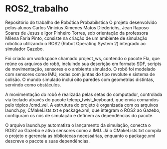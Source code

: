 # ROS2_trabalho
Repositório do trabalho de Robótica Probabilística 
O projeto desenvolvido pelos alunos Carlos Vinicius Ximenes Matos Diederichs, Jean Raposo Soares de Jesus e Igor Pinheiro Torres, sob orientação da professora Milena Faria Pinto, consiste na criação de um ambiente de simulação robótica utilizando o ROS2 (Robot Operating System 2) integrado ao simulador Gazebo.

Foi criado um workspace chamado project_ws, contendo o pacote Fla, que reúne os arquivos do robô, incluindo sua descrição em formato SDF, scripts de movimentação, sensores e o ambiente simulado. O robô foi modelado com sensores como IMU, rodas com juntas do tipo revolute e sistema de colisão. O mundo simulado inclui oito paredes com geometrias distintas, servindo como obstáculos.

A movimentação do robô é realizada pelas setas do computador, controlada via teclado através do pacote teleop_twist_keyboard, que envia comandos pelo tópico /cmd_vel. A estrutura do projeto é organizada com os arquivos launch.py, CMakeLists.txt e package.xml, que integram o ROS2 ao Gazebo, configuram os nós de simulação e definem as dependências do pacote.

O arquivo launch.py automatiza o lançamento da simulação, conecta o ROS2 ao Gazebo e ativa sensores como a IMU. Já o CMakeLists.txt compila o projeto e gerencia as bibliotecas necessárias, enquanto o package.xml descreve o pacote e suas dependências.

